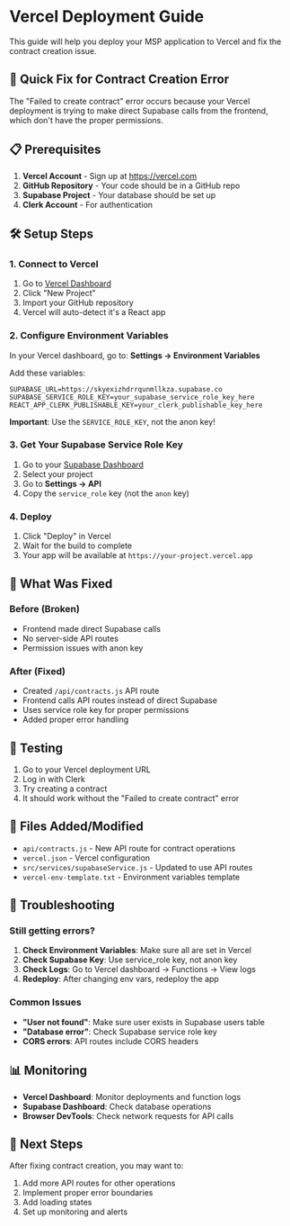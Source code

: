 # Vercel Deployment Guide

This guide will help you deploy your MSP application to Vercel and fix the contract creation issue.

## 🚀 Quick Fix for Contract Creation Error

The "Failed to create contract" error occurs because your Vercel deployment is trying to make direct Supabase calls from the frontend, which don't have the proper permissions.

## 📋 Prerequisites

1. **Vercel Account** - Sign up at https://vercel.com
2. **GitHub Repository** - Your code should be in a GitHub repo
3. **Supabase Project** - Your database should be set up
4. **Clerk Account** - For authentication

## 🛠️ Setup Steps

### 1. Connect to Vercel

1. Go to [Vercel Dashboard](https://vercel.com/dashboard)
2. Click "New Project"
3. Import your GitHub repository
4. Vercel will auto-detect it's a React app

### 2. Configure Environment Variables

In your Vercel dashboard, go to:
**Settings → Environment Variables**

Add these variables:

```
SUPABASE_URL=https://skyexizhdrrqunmllkza.supabase.co
SUPABASE_SERVICE_ROLE_KEY=your_supabase_service_role_key_here
REACT_APP_CLERK_PUBLISHABLE_KEY=your_clerk_publishable_key_here
```

**Important**: Use the `SERVICE_ROLE_KEY`, not the anon key!

### 3. Get Your Supabase Service Role Key

1. Go to your [Supabase Dashboard](https://supabase.com/dashboard)
2. Select your project
3. Go to **Settings → API**
4. Copy the `service_role` key (not the `anon` key)

### 4. Deploy

1. Click "Deploy" in Vercel
2. Wait for the build to complete
3. Your app will be available at `https://your-project.vercel.app`

## 🔧 What Was Fixed

### Before (Broken)
- Frontend made direct Supabase calls
- No server-side API routes
- Permission issues with anon key

### After (Fixed)
- Created `/api/contracts.js` API route
- Frontend calls API routes instead of direct Supabase
- Uses service role key for proper permissions
- Added proper error handling

## 🧪 Testing

1. Go to your Vercel deployment URL
2. Log in with Clerk
3. Try creating a contract
4. It should work without the "Failed to create contract" error

## 📁 Files Added/Modified

- `api/contracts.js` - New API route for contract operations
- `vercel.json` - Vercel configuration
- `src/services/supabaseService.js` - Updated to use API routes
- `vercel-env-template.txt` - Environment variables template

## 🚨 Troubleshooting

### Still getting errors?

1. **Check Environment Variables**: Make sure all are set in Vercel
2. **Check Supabase Key**: Use service_role key, not anon key
3. **Check Logs**: Go to Vercel dashboard → Functions → View logs
4. **Redeploy**: After changing env vars, redeploy the app

### Common Issues

- **"User not found"**: Make sure user exists in Supabase users table
- **"Database error"**: Check Supabase service role key
- **CORS errors**: API routes include CORS headers

## 📊 Monitoring

- **Vercel Dashboard**: Monitor deployments and function logs
- **Supabase Dashboard**: Check database operations
- **Browser DevTools**: Check network requests for API calls

## 🔄 Next Steps

After fixing contract creation, you may want to:
1. Add more API routes for other operations
2. Implement proper error boundaries
3. Add loading states
4. Set up monitoring and alerts
